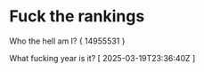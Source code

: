 # Fuck the rankings

Who the hell am I?
{ 14955531 }

What fucking year is it?
[ 2025-03-19T23:36:40Z ]
